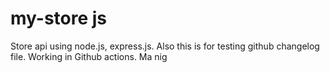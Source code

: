 # my-store js
Store api using node.js, express.js.
Also this is for testing github changelog file.
Working in Github actions.
Ma nig
